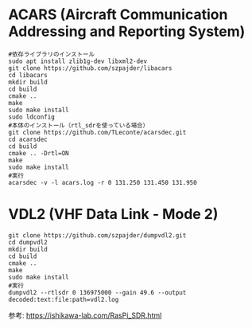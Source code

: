 # ACARS (Aircraft Communication Addressing and Reporting System)
```
#依存ライブラリのインストール
sudo apt install zlib1g-dev libxml2-dev
git clone https://github.com/szpajder/libacars
cd libacars
mkdir build
cd build
cmake ..
make
sudo make install
sudo ldconfig
#本体のインストール（rtl_sdrを使っている場合）
git clone https://github.com/TLeconte/acarsdec.git
cd acarsdec
cd build
cmake .. -Drtl=ON
make
sudo make install
#実行
acarsdec -v -l acars.log -r 0 131.250 131.450 131.950
```
# VDL2 (VHF Data Link - Mode 2)
```
git clone https://github.com/szpajder/dumpvdl2.git
cd dumpvdl2
mkdir build
cd build
cmake ..
make
sudo make install
#実行
dumpvdl2 --rtlsdr 0 136975000 --gain 49.6 --output decoded:text:file:path=vdl2.log
```

参考: https://ishikawa-lab.com/RasPi_SDR.html
